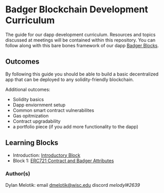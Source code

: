 # Badger Blockchain Development Curriculum
The guide for our dapp development curriculum. Resources and topics discussed at meetings will be contained within this repository. You can follow along with this bare bones framework of our dapp [Badger Blocks](https://github.com/badgerblockchain/badger-blocks).

## Outcomes
By following this guide you should be able to build a basic decentralized app that can be deployed to any solidity-friendly blockchain.  

Additional outcomes:  
- Solidity basics
- Dapp enviornment setup
- Common smart contract vulnerabilites
- Gas opitmization
- Contract upgradability
- a portfolio piece (if you add more functionality to the dapp)

## Learning Blocks
+ Introduction: [Introductory Block](https://github.com/badgerblockchain/development-guide/blob/main/introduction.md)
+ Block 1: [ERC721 Contract and Badger Attributes](https://github.com/badgerblockchain/development-guide/blob/main/01-erc721-badgers.md)


### Author(s)
Dylan Melotik: email <dmelotik@wisc.edu> discord *melodyl#2639*    
